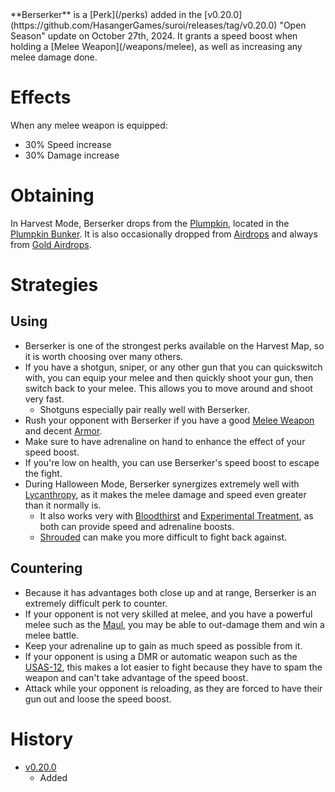 <Mode />
**Berserker** is a [Perk](/perks) added in the [v0.20.0](https://github.com/HasangerGames/suroi/releases/tag/v0.20.0) "Open Season" update on October 27th, 2024. It grants a speed boost when holding a [Melee Weapon](/weapons/melee), as well as increasing any melee damage done. 

# Effects
When any melee weapon is equipped:
- 30% Speed increase 
- 30% Damage increase 

# Obtaining 
In Harvest Mode, Berserker drops from the [Plumpkin](/obstacles/plumpkin), located in the [Plumpkin Bunker](/buildings/plumpkin_bunker_meta). It is also occasionally dropped from [Airdrops](/obstacles/airdrops) and always from [Gold Airdrops](/obstacles/gold_airdrop_crate).

# Strategies
## Using
- Berserker is one of the strongest perks available on the Harvest Map, so it is worth choosing over many others.
- If you have a shotgun, sniper, or any other gun that you can quickswitch with, you can equip your melee and then quickly shoot your gun, then switch back to your melee. This allows you to move around and shoot very fast.
  - Shotguns especially pair really well with Berserker.
- Rush your opponent with Berserker if you have a good [Melee Weapon](/weapons/melee) and decent [Armor](/equipment/armor).
- Make sure to have adrenaline on hand to enhance the effect of your speed boost.
- If you're low on health, you can use Berserker's speed boost to escape the fight.
- During Halloween Mode, Berserker synergizes extremely well with [Lycanthropy](/perks/lycanthropy), as it makes the melee damage and speed even greater than it normally is.
  - It also works very with [Bloodthirst](/perks/bloodthirst) and [Experimental Treatment](/perks/experimental_treatment), as both can provide speed and adrenaline boosts.
  - [Shrouded](/perks/shrouded) can make you more difficult to fight back against.

## Countering
- Because it has advantages both close up and at range, Berserker is an extremely difficult perk to counter.
- If your opponent is not very skilled at melee, and you have a powerful melee such as the [Maul](/weapons/melee/maul), you may be able to out-damage them and win a melee battle.
- Keep your adrenaline up to gain as much speed as possible from it.
- If your opponent is using a DMR or automatic weapon such as the [USAS-12](/weapons/guns/usas12), this makes a lot easier to fight because they have to spam the weapon and can't take advantage of the speed boost.
- Attack while your opponent is reloading, as they are forced to have their gun out and loose the speed boost.

# History
- [v0.20.0](https://github.com/HasangerGames/suroi/releases/tag/v0.20.0)
  - Added